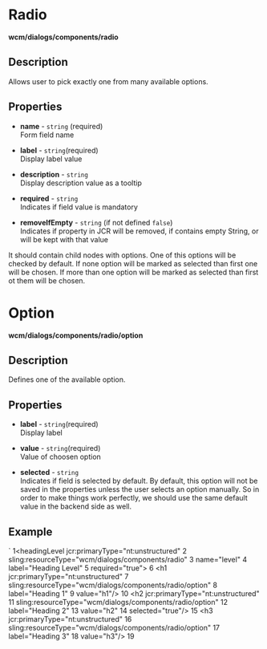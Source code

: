 # Radio

**wcm/dialogs/components/radio**

## Description

Allows user to pick exactly one from many available options.

## Properties

- **name** -  `string` (required)  
    Form field name

- **label** - `string`(required)  
    Display label value

- **description** - `string`  
    Display description value as a tooltip

- **required** - `string`  
    Indicates if field value is mandatory

- **removeIfEmpty** - `string` (if not defined `false`)  
    Indicates if property in JCR will be removed, if contains empty String, or will be kept with that value

It should contain child nodes with options. One of this options will be checked by default. If none option will be marked as selected than first one will be chosen. If more than one option will be marked as selected than first ot them will be chosen.

# Option

**wcm/dialogs/components/radio/option**

## Description

Defines one of the available option.

## Properties

- **label** - `string`(required)  
    Display label

- **value** - `string`(required)  
    Value of choosen option

- **selected** - `string`  
    Indicates if field is selected by default. By default, this option will not be saved in the properties unless the user selects an option manually. So in order to make things work perfectly, we should use the same default value in the backend side as well.

## Example

`
1<headingLevel jcr:primaryType="nt:unstructured"
2           sling:resourceType="wcm/dialogs/components/radio"
3           name="level"
4           label="Heading Level"
5           required="true">
6   <h1 jcr:primaryType="nt:unstructured"
7       sling:resourceType="wcm/dialogs/components/radio/option"
8       label="Heading 1"
9       value="h1"/>
10  <h2 jcr:primaryType="nt:unstructured"
11      sling:resourceType="wcm/dialogs/components/radio/option"
12      label="Heading 2"
13      value="h2"
14      selected="true"/>
15  <h3 jcr:primaryType="nt:unstructured"
16      sling:resourceType="wcm/dialogs/components/radio/option"
17      label="Heading 3"
18      value="h3"/>
19 </headingLevel>
```

